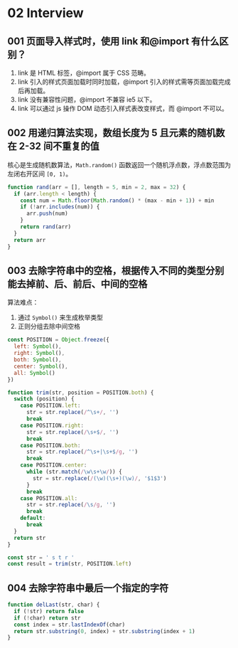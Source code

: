 # 02 Interview

## 001 页面导入样式时，使用 link 和@import 有什么区别？

1. link 是 HTML 标签，@import 属于 CSS 范畴。
2. link 引入的样式页面加载时同时加载，@import 引入的样式需等页面加载完成后再加载。
3. link 没有兼容性问题，@import 不兼容 ie5 以下。
4. link 可以通过 js 操作 DOM 动态引入样式表改变样式，而 @import 不可以。

## 002 用递归算法实现，数组长度为 5 且元素的随机数在 2-32 间不重复的值

核心是生成随机数算法，`Math.random()` 函数返回一个随机浮点数，浮点数范围为左闭右开区间 `[0, 1)`。

```javascript
function rand(arr = [], length = 5, min = 2, max = 32) {
  if (arr.length < length) {
    const num = Math.floor(Math.random() * (max - min + 1)) + min
    if (!arr.includes(num)) {
      arr.push(num)
    }
    return rand(arr)
  }
  return arr
}
```

## 003 去除字符串中的空格，根据传入不同的类型分别能去掉前、后、前后、中间的空格

算法难点：

1. 通过 `Symbol()` 来生成枚举类型
2. 正则分组去除中间空格

```javascript
const POSITION = Object.freeze({
  left: Symbol(),
  right: Symbol(),
  both: Symbol(),
  center: Symbol(),
  all: Symbol()
})

function trim(str, position = POSITION.both) {
  switch (position) {
    case POSITION.left:
      str = str.replace(/^\s+/, '')
      break
    case POSITION.right:
      str = str.replace(/\s+$/, '')
      break
    case POSITION.both:
      str = str.replace(/^\s+|\s+$/g, '')
      break
    case POSITION.center:
      while (str.match(/\w\s+\w/)) {
        str = str.replace(/(\w)(\s+)(\w)/, '$1$3')
      }
      break
    case POSITION.all:
      str = str.replace(/\s/g, '')
      break
    default:
      break
  }
  return str
}

const str = ' s t r '
const result = trim(str, POSITION.left)
```

## 004 去除字符串中最后一个指定的字符

```javascript
function delLast(str, char) {
  if (!str) return false
  if (!char) return str
  const index = str.lastIndexOf(char)
  return str.substring(0, index) + str.substring(index + 1)
}
```

